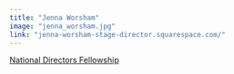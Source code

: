 ```yaml
---
title: "Jenna Worsham"
image: "jenna_worsham.jpg"
link: "jenna-worsham-stage-director.squarespace.com/"
---
```


[National Directors Fellowship](/affiliated-artists/national-directors-fellowship)